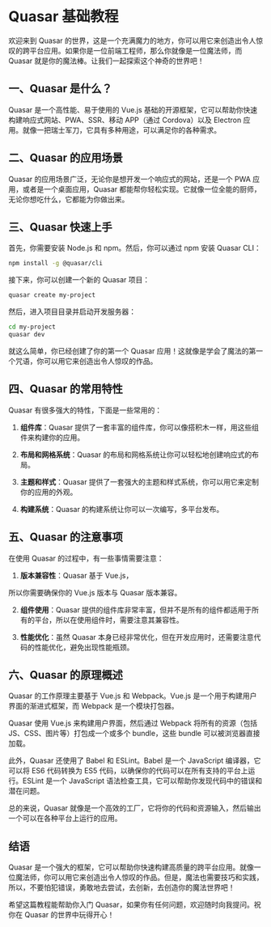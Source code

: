# Quasar 基础教程

欢迎来到 Quasar 的世界，这是一个充满魔力的地方，你可以用它来创造出令人惊叹的跨平台应用。如果你是一位前端工程师，那么你就像是一位魔法师，而 Quasar 就是你的魔法棒。让我们一起探索这个神奇的世界吧！

## 一、Quasar 是什么？

Quasar 是一个高性能、易于使用的 Vue.js 基础的开源框架，它可以帮助你快速构建响应式网站、PWA、SSR、移动 APP（通过 Cordova）以及 Electron 应用。就像一把瑞士军刀，它具有多种用途，可以满足你的各种需求。

## 二、Quasar 的应用场景

Quasar 的应用场景广泛，无论你是想开发一个响应式的网站，还是一个 PWA 应用，或者是一个桌面应用，Quasar 都能帮你轻松实现。它就像一位全能的厨师，无论你想吃什么，它都能为你做出来。

## 三、Quasar 快速上手

首先，你需要安装 Node.js 和 npm。然后，你可以通过 npm 安装 Quasar CLI：

```bash
npm install -g @quasar/cli
```

接下来，你可以创建一个新的 Quasar 项目：

```bash
quasar create my-project
```

然后，进入项目目录并启动开发服务器：

```bash
cd my-project
quasar dev
```

就这么简单，你已经创建了你的第一个 Quasar 应用！这就像是学会了魔法的第一个咒语，你可以用它来创造出令人惊叹的作品。

## 四、Quasar 的常用特性

Quasar 有很多强大的特性，下面是一些常用的：

1. **组件库**：Quasar 提供了一套丰富的组件库，你可以像搭积木一样，用这些组件来构建你的应用。

2. **布局和网格系统**：Quasar 的布局和网格系统让你可以轻松地创建响应式的布局。

3. **主题和样式**：Quasar 提供了一套强大的主题和样式系统，你可以用它来定制你的应用的外观。

4. **构建系统**：Quasar 的构建系统让你可以一次编写，多平台发布。

## 五、Quasar 的注意事项

在使用 Quasar 的过程中，有一些事情需要注意：

1. **版本兼容性**：Quasar 基于 Vue.js，

所以你需要确保你的 Vue.js 版本与 Quasar 版本兼容。

2. **组件使用**：Quasar 提供的组件库非常丰富，但并不是所有的组件都适用于所有的平台，所以在使用组件时，需要注意其兼容性。

3. **性能优化**：虽然 Quasar 本身已经非常优化，但在开发应用时，还需要注意代码的性能优化，避免出现性能瓶颈。

## 六、Quasar 的原理概述

Quasar 的工作原理主要基于 Vue.js 和 Webpack。Vue.js 是一个用于构建用户界面的渐进式框架，而 Webpack 是一个模块打包器。

Quasar 使用 Vue.js 来构建用户界面，然后通过 Webpack 将所有的资源（包括 JS、CSS、图片等）打包成一个或多个 bundle，这些 bundle 可以被浏览器直接加载。

此外，Quasar 还使用了 Babel 和 ESLint。Babel 是一个 JavaScript 编译器，它可以将 ES6 代码转换为 ES5 代码，以确保你的代码可以在所有支持的平台上运行。ESLint 是一个 JavaScript 语法检查工具，它可以帮助你发现代码中的错误和潜在问题。

总的来说，Quasar 就像是一个高效的工厂，它将你的代码和资源输入，然后输出一个可以在各种平台上运行的应用。

## 结语

Quasar 是一个强大的框架，它可以帮助你快速构建高质量的跨平台应用。就像一位魔法师，你可以用它来创造出令人惊叹的作品。但是，魔法也需要技巧和实践，所以，不要怕犯错误，勇敢地去尝试，去创新，去创造你的魔法世界吧！

希望这篇教程能帮助你入门 Quasar，如果你有任何问题，欢迎随时向我提问。祝你在 Quasar 的世界中玩得开心！
